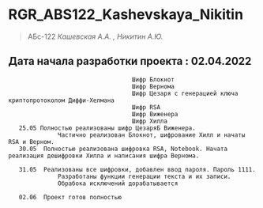 # RGR_ABS122_Kashevskaya_Nikitin
> АБс-122 
> *Кашевская А.А. ,  Никитин А.Ю.*
## Дата начала разработки проекта : 02.04.2022



                                       Шифр Блокнот
                                       Шифр Вернома
                                       Шифр Цезаря с генерацией ключа криптопротоколом Диффи-Хелмана
                                       Шифр RSA
                                       Шифр Виженера
                                       Шифр Хилла
       25.05 Полностью реализованы шифр ЦезаряБ Виженера.
                  Частично реализован Блокнот, шифрование Хилл и начаты RSA и Верном.
       30.05  Полностью реализована шифровка RSA, Notebook. Начата реализация дешифровки Хилла и написания шифра Вернома.

       31.05  Реализованы все шифровки, добавлен ввод пароля. Пароль 1111.
                  Разработаны функции генерации текста и их записи.
                  Обрабока исключений дорабатывается

       02.06  Проект готов полностью 
